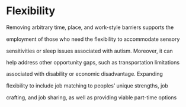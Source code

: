# Flexibility

Removing arbitrary time, place, and work-style barriers supports the

employment of those who need the ﬂexibility to accommodate sensory

sensitivities or sleep issues associated with autism. Moreover, it can

help address other opportunity gaps, such as transportation limitations

associated with disability or economic disadvantage. Expanding

ﬂexibility to include job matching to peoples’ unique strengths, job

crafting, and job sharing, as well as providing viable part-time options